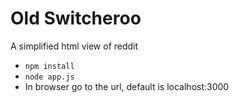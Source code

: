 # Old Switcheroo

A simplified html view of reddit

 * `npm install`
 * `node app.js`
 * In browser go to the url, default is localhost:3000